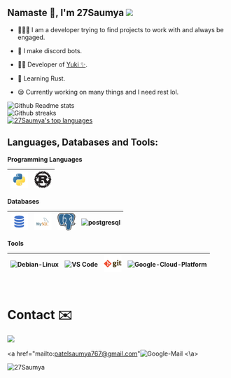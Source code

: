 ## Namaste 🙏, I'm 27Saumya <img src="https://media.giphy.com/media/hvRJCLFzcasrR4ia7z/giphy.gif" width="25px">

- 👨🏽‍💻 I am a developer trying to find projects to work with and always be engaged.

- 🤖 I make discord bots.

- 🧑‍💻 Developer of [Yuki ✨](https://github.com/27Saumya/Yuki).

- 🦀 Learning Rust.

- 😪 Currently working on many things and I need rest lol.

<div align="left">
<img src="https://github-readme-stats.vercel.app/api?username=27Saumya&count_private=true&show_icons=true&theme=cobalt" alt="Github Readme stats">
</div>

<div align="left">
<img src="https://github-readme-streak-stats.herokuapp.com/?user=27Saumya&theme=black-ice&hide_border=true&stroke=0000&background=0D1117&ring=e05397&fire=e05397&currStreakLabel=e05397"
alt="Github streaks">
</div
<p align="leftr"><a href="https://github.com/anuraghazra/github-readme-stats" aria-label="Link to create your own github stats image"><img alt="27Saumya's top languages" src="https://github-readme-stats.vercel.app/api/top-langs/?username=27Saumya&theme=dark&langs_count=10&hide=sourcepawn&layout=compact&hide_border=true&card_width=445&bg_color=0d1117" /></a></p>

## Languages, Databases and Tools:
**Programming Languages**

<img title="Python" alt="Python" width="40px" src="https://raw.githubusercontent.com/github/explore/master/topics/python/python.png" />|<img alt="Rust-Lang" title="Rust" width="40px" src="https://raw.githubusercontent.com/github/explore/master/topics/rust/rust.png">
|--|--|

**Databases**

<img title="SQL" alt="SQL" width="40px" src="https://raw.githubusercontent.com/github/explore/master/topics/sql/sql.png">|<img title="MySql" alt="Mysql" width="40px" src="https://raw.githubusercontent.com/github/explore/master/topics/mysql/mysql.png">|<img title="Postgresql" alt="postgresql" width="40px" src="https://raw.githubusercontent.com/github/explore/80688e429a7d4ef2fca1e82350fe8e3517d3494d/topics/postgresql/postgresql.png">|<img title="Postgresql" alt="postgresql" width="40px" src="https://upload.wikimedia.org/wikipedia/commons/thumb/9/97/Sqlite-square-icon.svg/2048px-Sqlite-square-icon.svg.png"><br>
|--|--|--|--|

**Tools**

<img title="Debain" alt="Debian-Linux" width="40px" src="https://brandslogos.com/wp-content/uploads/thumbs/debian-logo-vector.svg">|<img title="VS Code" alt="VS Code" width="40px" src="https://img.icons8.com/fluent/48/000000/visual-studio-code-2019.png">|<img title="git" alt="git" width="40px" src="https://raw.githubusercontent.com/github/explore/master/topics/git/git.png">|<img title="GCP" alt="Google-Cloud-Platform" width="40px" src="https://cdn.worldvectorlogo.com/logos/google-cloud-1.svg">
|--|--|--|--|
<br>

# Contact ✉️

[![](https://discord.c99.nl/widget/theme-4/917693263480229918.png)](https://discord.gg/RqKvY5MQgb)

<a href="mailto:patelsaumya767@gmail.com"<img title="Gmail" alt="Google-Mail" width="75px" src="https://www.logo.wine/a/logo/Gmail/Gmail-Logo.wine.svg">
<\a>

<p align="left"> <img src="https://komarev.com/ghpvc/?username=27Saumya&label=Profile%20views&color=00ffff&style=flat" alt="27Saumya" /> </p>
